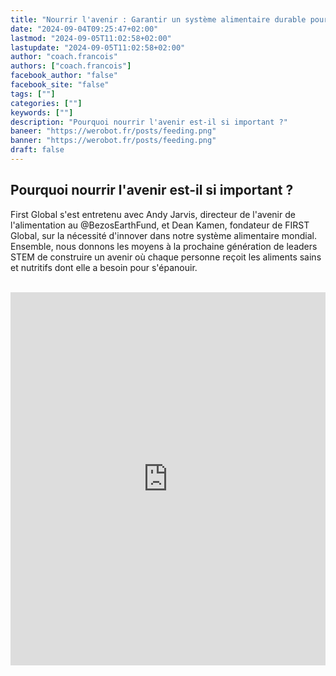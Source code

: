 ```yaml
---
title: "Nourrir l'avenir : Garantir un système alimentaire durable pour tous | FGC2024Athènes"
date: "2024-09-04T09:25:47+02:00"
lastmod: "2024-09-05T11:02:58+02:00"
lastupdate: "2024-09-05T11:02:58+02:00"
author: "coach.francois"
authors: ["coach.francois"]
facebook_author: "false"
facebook_site: "false"
tags: [""]
categories: [""]
keywords: [""]
description: "Pourquoi nourrir l'avenir est-il si important ?"
baneer: "https://werobot.fr/posts/feeding.png"
banner: "https://werobot.fr/posts/feeding.png"
draft: false
---
```

## Pourquoi nourrir l'avenir est-il si important ?

First Global s'est entretenu avec Andy Jarvis, directeur de l'avenir de l'alimentation au @BezosEarthFund, et Dean Kamen, fondateur de FIRST Global, sur la nécessité d'innover dans notre système alimentaire mondial. Ensemble, nous donnons les moyens à la prochaine génération de leaders STEM de construire un avenir où chaque personne reçoit les aliments sains et nutritifs dont elle a besoin pour s'épanouir.


<br>
<iframe class="youtube-player" width="100%" height="597" src="https://www.youtube.com/embed/sHjTb3ARgUo?version=3&amp;rel=1&amp;showsearch=0&amp;showinfo=1&amp;fs=1&amp;cc_load_policy=1&amp;cc_lang_pref=fr&amp;  hl=fr-FR&amp;autohide=2&amp;wmode=transparent" allowfullscreen="true" style="border:0;" sandbox="allow-scripts allow-same-origin allow-popups allow-presentation allow-popups-to-escape-sandbox"></iframe>





